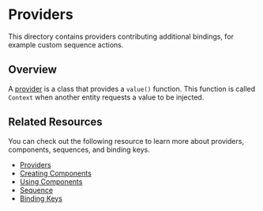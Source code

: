 # Providers

This directory contains providers contributing additional bindings, for example
custom sequence actions.

## Overview

A [provider](http://loopback.io/doc/en/lb4/Creating-components.html#providers)
is a class that provides a `value()` function. This function is called `Context`
when another entity requests a value to be injected.

## Related Resources

You can check out the following resource to learn more about providers,
components, sequences, and binding keys.

- [Providers](http://loopback.io/doc/en/lb4/Creating-components.html#providers)
- [Creating Components](http://loopback.io/doc/en/lb4/Creating-components.html)
- [Using Components](http://loopback.io/doc/en/lb4/Using-components.html)
- [Sequence](http://loopback.io/doc/en/lb4/Sequence.html)
- [Binding Keys](http://loopback.io/doc/en/lb4/Decorators.html)
